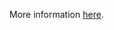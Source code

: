 More information [here](https://docs.prismacloud.io/en/enterprise-edition/policy-reference/panos-policies/panos-policies/ansible-panos-6).
